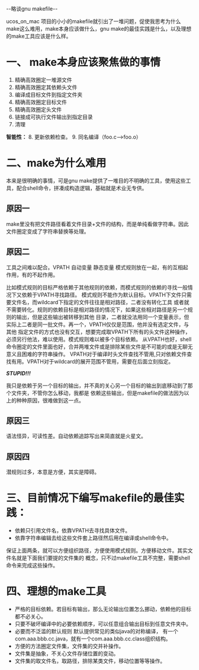 --略谈gnu makefile--

ucos_on_mac 项目的小小的makefile就引出了一堆问题，促使我思考为什么make这么难用，make本身应该做什么，gnu make的最佳实践是什么，以及理想的make工具应该是什么样。

# 一、 make本身应该聚焦做的事情

1. 精确高效圈定一堆源文件
2. 精确高效圈定其依赖头文件
3. 编译成目标文件到指定文件夹
4. 精确高效圈定目标文件
5. 精确高效圈定头文件
6. 链接成可执行文件输出到指定目录
7. 清理

**智能性：**
8. 更新依赖检查。
9. 同名编译（foo.c-->foo.o）

# 二、make为什么难用
本来是很明确的事情，可是gnu make提供了一堆目的不明确的工具，使用这些工具，配合shell命令，拼凑成构造逻辑，基础就是术业无专供。

## 原因一
  make里没有把文件路径看着文件目录+文件的结构，而是单纯看做字符串。因此文件圈定变成了字符串替换等处理。

## 原因二
工具之间难以配合。VPATH 自动变量 静态变量 模式规则放在一起，有的互相起作用，有的不起作用。

比如模式规则的目标严格依赖于其他规则的依赖，而模式规则的依赖的寻找一般情况下又依赖于VPATH寻找路径。
模式规则不能作为默认目标。VPATH下文件只需要文件名，而wildcard下指定的文件往往是相对路径，二者没有转化工具
或者就不需要转化。规则的依赖目标是相对路径的情况下，如果这些相对路径是另一个规则的输出，但是这些输出被转移到其他
目录，二者就没法用同一个变量表示，但实际上二者是同一批文件。再一个，VPATH仅仅是范围，他并没有选定文件，与其他
指定文件的方式也没有交互，想要完成取VPATH下所有的头文件这种操作，必须另行他法，难以使用。模式规则难以被多个目标依赖。
从VPATH也好，shell命令圈定的文件里面也好，合并两堆文件或是排除某些文件是不可能的或是无聊无意义且困难的字符串操作。
VPATH对于编译时头文件查找不管用,只对依赖文件查找有用。VPATH对于wildcard的展开范围不管用，需要在后面立刻指定。

***STUPID!!!***

我只是依赖于另一个目标的输出，并不真的关心另一个目标的输出到底移动到了那个文件夹，不管你怎么移动，我都是
依赖这些输出，但是makefile的做法因为以上的种种原因，很难做到这一点。

## 原因三
语法怪异，可读性差。自动依赖追踪写出来简直就是火星文。

## 原因四
潜规则过多，本意是方便，其实是障碍。


# 三、目前情况下编写makefile的最佳实践：

* 依赖只引用文件名，依靠VPATH去寻找具体文件。
* 依靠字符串编辑去给这些文件套上路径然后用在编译或shell命令中。

保证上面两条，就可以方便组织路径，方便使用模式规则。方便移动文件。其实文件名就是下面我们要提的文件集的
概念，只不过makefile工具不完整，需要shell命令来完成这些操作。


# 四、理想的make工具
* 严格的目标依赖。若目标有输出，那么无论输出位置怎么挪动，依赖他的目标都不必关心。
* 只要不破坏编译中的必要依赖顺序，可以任意组合输出目标到任意文件夹中。
* 必要而不泛滥的默认规则 默认提供常见的类似java的对称编译，
有一个com.aaa.bbb.cc.java，就有一个com.aaa.bbb.cc.class组织结构。
* 方便的方法圈定文件集，文件集的交并补操作。
* 文件集是抽象，不关心文件存储位置的变动。
* 文件集的取文件名，取路径，排除某类文件，移动位置等等操作。

